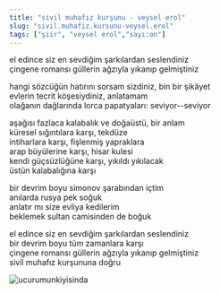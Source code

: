 ```yaml
---
title: "sivil muhafız kurşunu - veysel erol"
slug: "sivil.muhafiz.kursunu-veysel.erol"
tags: ["şiir", "veysel erol","sayı:on"]
---
```


el edince siz en sevdiğim şarkılardan seslendiniz\
çingene romansı güllerin ağzıyla yıkanıp gelmiştiniz

hangi sözcüğün hatırını sorsam sizdiniz, bin bir şikâyet\
evlerin tecrit köşesiydiniz, anlatamam\
olağanın dağlarında lorca papatyaları: seviyor--seviyor

aşağısı fazlaca kalabalık ve doğaüstü, bir anlam\
küresel sığıntılara karşı, tekdüze\
intiharlara karşı, fişlenmiş yapraklara\
arap büyülerine karşı, hisar kulesi\
kendi güçsüzlüğüne karşı, yıkıldı yıkılacak\
üstün kalabalığına karşı

bir devrim boyu simonov şarabından içtim\
anılarda rusya pek soğuk\
anlatır mı size evliya kedilerim\
beklemek sultan camisinden de boğuk

el edince siz en sevdiğim şarkılardan seslendiniz\
bir devrim boyu tüm zamanlara karşı\
çingene romansı güllerin ağzıyla yıkanıp gelmiştiniz\
sivil muhafız kurşununa doğru



![ucurumunkiyisinda](/img/10_8.jpg)


